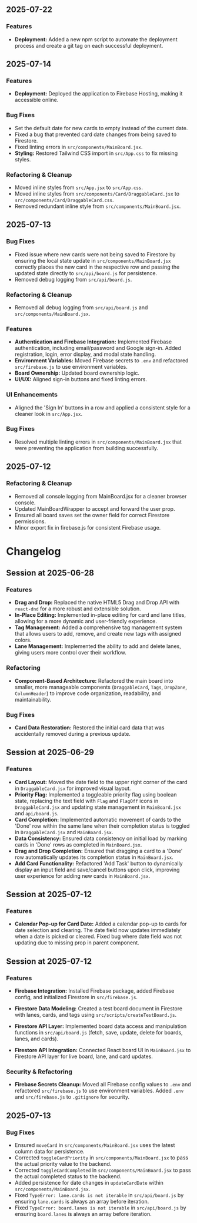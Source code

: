 ## 2025-07-22

### Features
- **Deployment:** Added a new npm script to automate the deployment process and create a git tag on each successful deployment.

## 2025-07-14

### Features
- **Deployment:** Deployed the application to Firebase Hosting, making it accessible online.

### Bug Fixes
- Set the default date for new cards to empty instead of the current date.
- Fixed a bug that prevented card date changes from being saved to Firestore.
- Fixed linting errors in `src/components/MainBoard.jsx`.
- **Styling:** Restored Tailwind CSS import in `src/App.css` to fix missing styles.

### Refactoring & Cleanup
- Moved inline styles from `src/App.jsx` to `src/App.css`.
- Moved inline styles from `src/components/Card/DraggableCard.jsx` to `src/components/Card/DraggableCard.css`.
- Removed redundant inline style from `src/components/MainBoard.jsx`.

## 2025-07-13

### Bug Fixes
- Fixed issue where new cards were not being saved to Firestore by ensuring the local state update in `src/components/MainBoard.jsx` correctly places the new card in the respective row and passing the updated state directly to `src/api/board.js` for persistence.
- Removed debug logging from `src/api/board.js`.

### Refactoring & Cleanup
- Removed all debug logging from `src/api/board.js` and `src/components/MainBoard.jsx`.

### Features
- **Authentication and Firebase Integration:** Implemented Firebase authentication, including email/password and Google sign-in. Added registration, login, error display, and modal state handling.
- **Environment Variables:** Moved Firebase secrets to `.env` and refactored `src/firebase.js` to use environment variables.
- **Board Ownership:** Updated board ownership logic.
- **UI/UX:** Aligned sign-in buttons and fixed linting errors.

### UI Enhancements
- Aligned the 'Sign In' buttons in a row and applied a consistent style for a cleaner look in `src/App.jsx`.

### Bug Fixes
- Resolved multiple linting errors in `src/components/MainBoard.jsx` that were preventing the application from building successfully.

## 2025-07-12

### Refactoring & Cleanup
- Removed all console logging from MainBoard.jsx for a cleaner browser console.
- Updated MainBoardWrapper to accept and forward the user prop.
- Ensured all board saves set the owner field for correct Firestore permissions.
- Minor export fix in firebase.js for consistent Firebase usage.
# Changelog

## Session at 2025-06-28

### Features

*   **Drag and Drop:** Replaced the native HTML5 Drag and Drop API with `react-dnd` for a more robust and extensible solution.
*   **In-Place Editing:** Implemented in-place editing for card and lane titles, allowing for a more dynamic and user-friendly experience.
*   **Tag Management:** Added a comprehensive tag management system that allows users to add, remove, and create new tags with assigned colors.
*   **Lane Management:** Implemented the ability to add and delete lanes, giving users more control over their workflow.

### Refactoring

*   **Component-Based Architecture:** Refactored the main board into smaller, more manageable components (`DraggableCard`, `Tags`, `DropZone`, `ColumnHeader`) to improve code organization, readability, and maintainability.

### Bug Fixes

*   **Card Data Restoration:** Restored the initial card data that was accidentally removed during a previous update.

## Session at 2025-06-29

### Features

*   **Card Layout:** Moved the date field to the upper right corner of the card in `DraggableCard.jsx` for improved visual layout.
*   **Priority Flag:** Implemented a toggleable priority flag using boolean state, replacing the text field with `Flag` and `FlagOff` icons in `DraggableCard.jsx` and updating state management in `MainBoard.jsx` and `api/board.js`.
*   **Card Completion:** Implemented automatic movement of cards to the 'Done' row within the same lane when their completion status is toggled in `DraggableCard.jsx` and `MainBoard.jsx`.
*   **Data Consistency:** Ensured data consistency on initial load by marking cards in 'Done' rows as completed in `MainBoard.jsx`.
*   **Drag and Drop Completion:** Ensured that dragging a card to a 'Done' row automatically updates its completion status in `MainBoard.jsx`.
*   **Add Card Functionality:** Refactored 'Add Task' button to dynamically display an input field and save/cancel buttons upon click, improving user experience for adding new cards in `MainBoard.jsx`.


## Session at 2025-07-12

### Features

*   **Calendar Pop-up for Card Date:** Added a calendar pop-up to cards for date selection and clearing. The date field now updates immediately when a date is picked or cleared. Fixed bug where date field was not updating due to missing prop in parent component.


## Session at 2025-07-12

### Features

*   **Firebase Integration:** Installed Firebase package, added Firebase config, and initialized Firestore in `src/firebase.js`.
*   **Firestore Data Modeling:** Created a test board document in Firestore with lanes, cards, and tags using `src/scripts/createTestBoard.js`.

*   **Firestore API Layer:** Implemented board data access and manipulation functions in `src/api/board.js` (fetch, save, update, delete for boards, lanes, and cards).

*   **Firestore API Integration:** Connected React board UI in `MainBoard.jsx` to Firestore API layer for live board, lane, and card updates.

### Security & Refactoring

*   **Firebase Secrets Cleanup:** Moved all Firebase config values to `.env` and refactored `src/firebase.js` to use environment variables. Added `.env` and `src/firebase.js` to `.gitignore` for security.

## 2025-07-13

### Bug Fixes
- Ensured `moveCard` in `src/components/MainBoard.jsx` uses the latest column data for persistence.
- Corrected `toggleCardPriority` in `src/components/MainBoard.jsx` to pass the actual priority value to the backend.
- Corrected `toggleCardCompleted` in `src/components/MainBoard.jsx` to pass the actual completed status to the backend.
- Added persistence for date changes in `updateCardDate` within `src/components/MainBoard.jsx`.
- Fixed `TypeError: lane.cards is not iterable` in `src/api/board.js` by ensuring `lane.cards` is always an array before iteration.
- Fixed `TypeError: board.lanes is not iterable` in `src/api/board.js` by ensuring `board.lanes` is always an array before iteration.